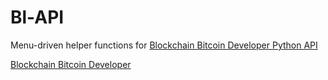 # Bl-API
Menu-driven helper functions for [Blockchain Bitcoin Developer Python API](https://github.com/blockchain/api-v1-client-python)

[Blockchain Bitcoin Developer](https://blockchain.info/api)
